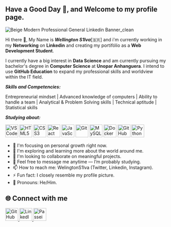 ## Have a Good Day 🌇, and Welcome to my profile page.

![Beige Modern Professional General Linkedin Banner_clean](https://github.com/user-attachments/assets/dd7aab3a-dd21-4f24-a591-f4c1da86866e)

Hi there 👋, My Name is ***Wellington S1lva***[🇧🇷] and i'm currently working in my **Networking** on **Linkedin** and creating my portifólio as a **Web Development Student**.

I currently have a big interest in **Data Science** and am currently pursuing my bachelor's degree in **Computer Science** at **Unopar Anhanguera**. I intend to use **GitHub Education** to expand my professional skills and worldview within the IT field. 

***Skills and Competencies:***

Entrepreneurial mindset | Advanced knowledge of computers | Ability to handle a team | Analytical & Problem Solving skills | Technical aptitude | Statistical skills

***Studying about:***  

<p align="left">
  <img src="https://cdn.jsdelivr.net/gh/devicons/devicon/icons/vscode/vscode-original.svg" alt="VSCode" width="40" />
  <img src="https://cdn.jsdelivr.net/gh/devicons/devicon/icons/html5/html5-original.svg" alt="HTML5" width="40" />
  <img src="https://cdn.jsdelivr.net/gh/devicons/devicon/icons/css3/css3-original.svg" alt="CSS3" width="40" />
  <img src="https://cdn.jsdelivr.net/gh/devicons/devicon/icons/react/react-original.svg" alt="React" width="40" />
  <img src="https://cdn.jsdelivr.net/gh/devicons/devicon/icons/javascript/javascript-original.svg" alt="JavaScript" width="40" />
  <img src="https://cdn.jsdelivr.net/gh/devicons/devicon/icons/git/git-original.svg" alt="Git" width="40" />
  <img src="https://cdn.jsdelivr.net/gh/devicons/devicon/icons/mysql/mysql-original.svg" alt="MySQL" width="40" />
  <img src="https://cdn.jsdelivr.net/gh/devicons/devicon/icons/docker/docker-original.svg" alt="Docker" width="40" />
  <img src="https://cdn.jsdelivr.net/gh/devicons/devicon/icons/github/github-original.svg" alt="GitHub" width="40" />
  <img src="https://cdn.jsdelivr.net/gh/devicons/devicon/icons/python/python-original.svg" alt="Python" width="40" />
</p>


- 🔭 I'm focusing on personal growth right now.
- 🌱 I'm exploring and learning more about the world around me.
- 👯 I'm looking to collaborate on meaningful projects. 
- 💬 Feel free to message me anytime — I’m probably studying.
- 📫 How to reach me: WelingtonS1lva (Twitter, Linkedin, Instagram).
- ⚡ Fun fact: I closely resemble my profile picture.
- 💫 Pronouns: He/Him.

## 🌐 Connect with me ##

<p align="left">
  <a href="https://github.com/WelingtonS1lva" target="_blank">
    <img src="https://cdn-icons-png.flaticon.com/512/733/733553.png" alt="GitHub" width="40"/>
  </a>
  <a href="https://www.linkedin.com/in/welington-s1lva/" target="_blank">
    <img src="https://cdn-icons-png.flaticon.com/512/3536/3536505.png" alt="LinkedIn" width="40"/>
  </a>
  <a href="https://www.passeidireto.com/perfil/857309-welington-s-1-lva/?utm_medium=produto_pop" target="_blank">
    <img src="https://cdn-icons-png.flaticon.com/512/4537/4537020.png" alt="Passei Direto" width="40"/>
  </a>
</p>
